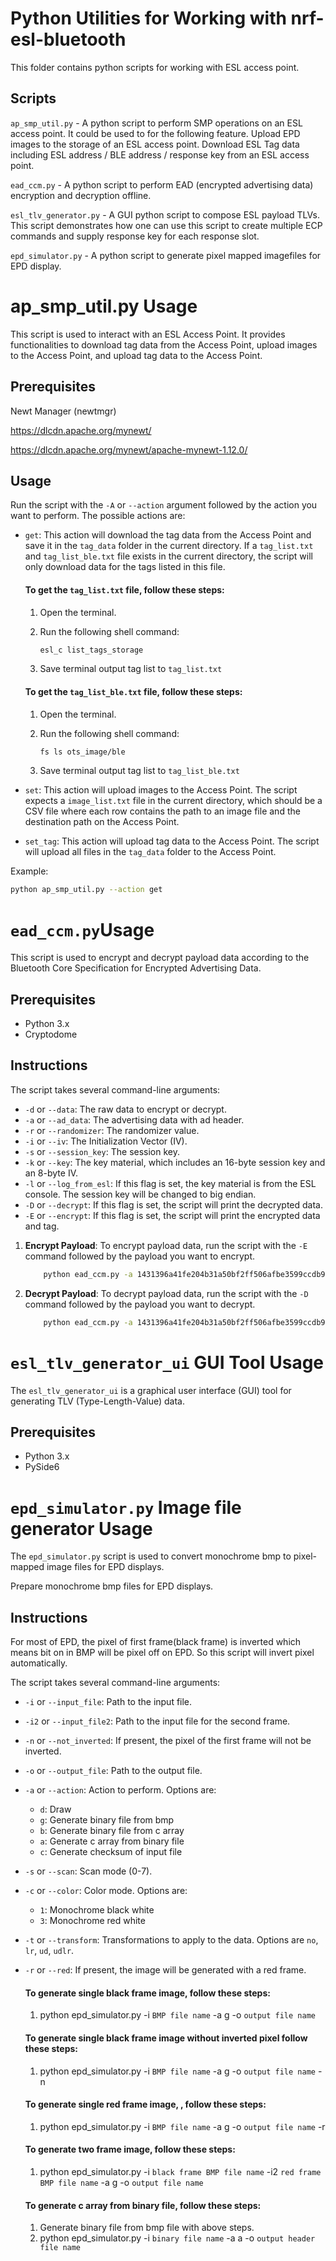 # Python Utilities for Working with nrf-esl-bluetooth

This folder contains python scripts for working with ESL access point.

## Scripts
`ap_smp_util.py` - A python script to perform SMP operations on an ESL access point. It could be used to for the following feature.
Upload EPD images to the storage of an ESL access point.
Download ESL Tag data including ESL address / BLE address / response key from an ESL access point.

`ead_ccm.py` - A python script to perform EAD (encrypted advertising data) encryption and decryption offline.

`esl_tlv_generator.py` - A GUI python script to compose ESL payload TLVs. This script demonstrates how one can use this script to create multiple ECP commands and supply response key for each response slot.

`epd_simulator.py` - A python script to generate pixel mapped imagefiles for EPD display.

# ap_smp_util.py Usage

This script is used to interact with an ESL Access Point. It provides functionalities to download tag data from the Access Point, upload images to the Access Point, and upload tag data to the Access Point.

## Prerequisites
Newt Manager (newtmgr)

https://dlcdn.apache.org/mynewt/

https://dlcdn.apache.org/mynewt/apache-mynewt-1.12.0/

## Usage

Run the script with the `-A` or `--action` argument followed by the action you want to perform. The possible actions are:

- `get`: This action will download the tag data from the Access Point and save it in the `tag_data` folder in the current directory. If a `tag_list.txt` and `tag_list_ble.txt` file exists in the current directory, the script will only download data for the tags listed in this file.

    #### To get the `tag_list.txt` file, follow these steps:

    1. Open the terminal.
    2. Run the following shell command:

        ```bash
        esl_c list_tags_storage
    3. Save terminal output tag list to `tag_list.txt`

    #### To get the `tag_list_ble.txt` file, follow these steps:

    1. Open the terminal.
    2. Run the following shell command:

        ```bash
        fs ls ots_image/ble
    3. Save terminal output tag list to `tag_list_ble.txt`

- `set`: This action will upload images to the Access Point. The script expects a `image_list.txt` file in the current directory, which should be a CSV file where each row contains the path to an image file and the destination path on the Access Point.

- `set_tag`: This action will upload tag data to the Access Point. The script will upload all files in the `tag_data` folder to the Access Point.

Example:

```bash
python ap_smp_util.py --action get
```

# `ead_ccm.py`Usage

This script is used to encrypt and decrypt payload data according to the Bluetooth Core Specification for Encrypted Advertising Data.

## Prerequisites

- Python 3.x
- Cryptodome


## Instructions

The script takes several command-line arguments:

- `-d` or `--data`: The raw data to encrypt or decrypt.
- `-a` or `--ad_data`: The advertising data with ad header.
- `-r` or `--randomizer`: The randomizer value.
- `-i` or `--iv`: The Initialization Vector (IV).
- `-s` or `--session_key`: The session key.
- `-k` or `--key`: The key material, which includes an 16-byte session key and an 8-byte IV.
- `-l` or `--log_from_esl`: If this flag is set, the key material is from the ESL console. The session key will be changed to big endian.
- `-D` or `--decrypt`: If this flag is set, the script will print the decrypted data.
- `-E` or `--encrypt`: If this flag is set, the script will print the encrypted data and tag.

1. **Encrypt Payload**: To encrypt payload data, run the script with the `-E` command followed by the payload you want to encrypt.

    ```bash
        python ead_ccm.py -a 1431396a41fe204b31a50bf2ff506afbe3599ccdb9 -s 0x57a9da12d12e6e131e20612ad10a6a19 -i 0x46e77ab1ef007a9e -E
    ```

2. **Decrypt Payload**: To decrypt payload data, run the script with the `-D` command followed by the payload you want to decrypt.

    ```bash
        python ead_ccm.py -a 1431396a41fe204b31a50bf2ff506afbe3599ccdb9 -s 0x57a9da12d12e6e131e20612ad10a6a19 -i 0x46e77ab1ef007a9e -D
    ```

# `esl_tlv_generator_ui` GUI Tool Usage

The `esl_tlv_generator_ui` is a graphical user interface (GUI) tool for generating TLV (Type-Length-Value) data.

## Prerequisites

- Python 3.x
- PySide6

# `epd_simulator.py` Image file generator Usage

The `epd_simulator.py` script is used to convert monochrome bmp to pixel-mapped image files for EPD displays.

Prepare monochrome bmp files for EPD displays.

## Instructions
For most of EPD, the pixel of first frame(black frame) is inverted which means bit on in BMP will be pixel off on EPD. So this script will invert pixel automatically.

The script takes several command-line arguments:

- `-i` or `--input_file`: Path to the input file.
- `-i2` or `--input_file2`: Path to the input file for the second frame.
- `-n` or `--not_inverted`: If present, the pixel of the first frame will not be inverted.
- `-o` or `--output_file`: Path to the output file.
- `-a` or `--action`: Action to perform. Options are:
  - `d`: Draw
  - `g`: Generate binary file from bmp
  - `b`: Generate binary file from c array
  - `a`: Generate c array from binary file
  - `c`: Generate checksum of input file
- `-s` or `--scan`: Scan mode (0-7).
- `-c` or `--color`: Color mode. Options are:
  - `1`: Monochrome black white
  - `3`: Monochrome red white
- `-t` or `--transform`: Transformations to apply to the data. Options are `no`, `lr`, `ud`, `udlr`.
- `-r` or `--red`: If present, the image will be generated with a red frame.


    #### To generate single black frame image, follow these steps:

    1. python epd_simulator.py -i `BMP file name` -a g -o `output file name`

    #### To generate single black frame image without inverted pixel follow these steps:

    1. python epd_simulator.py -i `BMP file name` -a g -o `output file name` -n

    #### To generate single red frame image, , follow these steps:

    1. python epd_simulator.py -i `BMP file name` -a g -o `output file name` -r

    #### To generate two frame image, follow these steps:

    1. python epd_simulator.py -i `black frame BMP file name` -i2 `red frame BMP file name` -a g -o `output file name`

    #### To generate c array from binary file, follow these steps:

    1. Generate binary file from bmp file with above steps.
    2. python epd_simulator.py -i `binary file name` -a a -o `output header file name`
